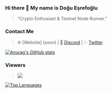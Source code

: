 ### Hi there 👋 My name is Doğu Eşrefoğlu
> “Crypto Enthusiast & Testnet Node Runner.”
### Contact Me

> 🌐 [Website] (soon) | 💬 [Discord](https://discordapp.com/users/538816066873196545) | ✨ [Twitter](https://twitter.com/doguesrefoglu91)

[![Anurag's GitHub stats](https://github-readme-stats.vercel.app/api?username=doguesrefoglu)](https://github.com/doguesrefoglu/github-readme-stats)

### Viewers
> <img align="top" src="https://komarev.com/ghpvc/?username=nodesxploit&color=blue"/>
[![Top Languages](https://github-readme-stats.vercel.app/api/top-langs/?username=nodesxploit&layout=compact&theme=dark)](https://github.com/anuraghazra/github-readme-stats)
